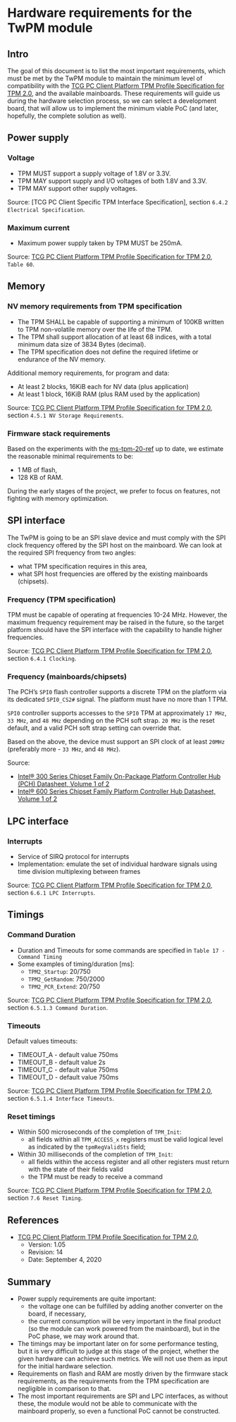 # Hardware requirements for the TwPM module

## Intro

The goal of this document is to list the most important requirements, which
must be met by the TwPM module to maintain the minimum level of compatibility
with the
[TCG PC Client Platform TPM Profile Specification for TPM 2.0][tcg_client_PTP_v1p5r14],
 and the available mainboards. These requirements will guide us during the
hardware selection process, so we can select a development board, that will
allow us to implement the minimum viable PoC (and later, hopefully, the
complete solution as well).

## Power supply

### Voltage

* TPM MUST support a supply voltage of 1.8V or 3.3V.
* TPM MAY support supply and I/O voltages of both 1.8V and 3.3V.
* TPM MAY support other supply voltages.

Source: [TCG PC Client Specific TPM Interface Specification], section `6.4.2
Electrical Specification`.

### Maximum current

* Maximum power supply taken by TPM MUST be 250mA.

Source:
[TCG PC Client Platform TPM Profile Specification for TPM 2.0][tcg_client_PTP_v1p5r14],
`Table 60`.

## Memory

### NV memory requirements from TPM specification

* The TPM SHALL be capable of supporting a minimum of 100KB written
  to TPM non-volatile memory over the life of the TPM.
* The TPM shall support allocation of at least 68 indices, with a total
  minimum data size of 3834 Bytes (decimal).
* The TPM specification does not define the required lifetime or endurance of
  the NV memory.

Additional memory requirements, for program and data:

* At least 2 blocks, 16KiB each for NV data (plus application)
* At least 1 block, 16KiB RAM (plus RAM used by the application)

Source:
[TCG PC Client Platform TPM Profile Specification for TPM 2.0][tcg_client_PTP_v1p5r14],
section `4.5.1 NV Storage Requirements`.

### Firmware stack requirements

Based on the experiments with the
[ms-tpm-20-ref](https://github.com/microsoft/ms-tpm-20-ref) up to date, we
estimate the reasonable minimal requirements to be:

* 1 MB of flash,
* 128 KB of RAM.

During the early stages of the project, we prefer to focus on features, not
fighting with memory optimization.

## SPI interface

The TwPM is going to be an SPI slave device and must comply with the SPI clock
frequency offered by the SPI host on the mainboard. We can look at the required
SPI frequency from two angles:

* what TPM specification requires in this area,
* what SPI host frequencies are offered by the existing mainboards (chipsets).

### Frequency (TPM specification)

TPM must be capable of operating at frequencies 10-24 MHz. However, the maximum
frequency requirement may be raised in the future, so the target platform
should have the SPI interface with the capability to handle higher frequencies.

Source: [TCG PC Client Platform TPM Profile Specification for TPM 2.0][tcg_client_PTP_v1p5r14],
section `6.4.1 Clocking`.

### Frequency (mainboards/chipsets)

The PCH’s `SPI0` flash controller supports a discrete TPM on the platform
via its dedicated `SPI0_CS2#` signal. The platform must have no more than 1 TPM.

`SPI0` controller supports accesses to the `SPI0` TPM at approximately
`17 MHz`, `33 MHz`, and `48 MHz` depending on the PCH soft strap. `20 MHz` is the
reset default, and a valid PCH soft strap setting can override that.

Based on the above, the device must support an SPI clock of at least `20MHz`
(preferably more - `33 MHz`, and `48 MHz`).

Source:

* [Intel® 300 Series Chipset Family On-Package Platform Controller Hub (PCH) Datasheet, Volume 1 of 2](https://www.intel.com/content/www/us/en/products/docs/chipsets/300-series-chipset-on-package-pch-datasheet-vol-1.html)
* [Intel® 600 Series Chipset Family Platform Controller Hub Datasheet, Volume 1 of 2](https://edc.intel.com/content/www/us/en/design/ipla/software-development-platforms/client/platforms/alder-lake-desktop/intel-600-series-chipset-family-platform-controller-hub-pch-datasheet-volume/004/spi0-support-for-tpm/)

## LPC interface

### Interrupts

* Service of SIRQ protocol for interrupts
* Implementation: emulate the set of individual hardware signals using time
  division multiplexing between frames

Source: [TCG PC Client Platform TPM Profile Specification for TPM 2.0][tcg_client_PTP_v1p5r14],
section `6.6.1 LPC Interrupts`.

## Timings

### Command Duration

* Duration and Timeouts for some commands are specified in `Table 17 -
  Command Timing`
* Some examples of timing/duration [ms]:
    - `TPM2_Startup`: 20/750
    - `TPM2_GetRandom`: 750/2000
    - `TPM2_PCR_Extend`: 20/750

Source: [TCG PC Client Platform TPM Profile Specification for TPM 2.0][tcg_client_PTP_v1p5r14],
section `6.5.1.3 Command Duration`.

### Timeouts

Default values timeouts:

* TIMEOUT_A - default value 750ms
* TIMEOUT_B - default value 2s
* TIMEOUT_C - default value 750ms
* TIMEOUT_D - default value 750ms

Source: [TCG PC Client Platform TPM Profile Specification for TPM 2.0][tcg_client_PTP_v1p5r14],
section `6.5.1.4 Interface Timeouts`.

### Reset timings

* Within 500 microseconds of the completion of `TPM_Init`:
    - all fields within all `TPM_ACCESS_x` registers must be valid logical level
    as indicated by the `tpmRegValidSts` field;
* Within 30 milliseconds of the completion of `TPM_Init`:
    - all fields within the access register and all other registers must return
    with the state of their fields valid
    - the TPM must be ready to receive a command

Source: [TCG PC Client Platform TPM Profile Specification for TPM 2.0][tcg_client_PTP_v1p5r14],
section `7.6 Reset Timing`.

## References

* [TCG PC Client Platform TPM Profile Specification for TPM 2.0][tcg_client_PTP_v1p5r14],
    - Version: 1.05
    - Revision: 14
    - Date: September 4, 2020

## Summary

* Power supply requirements are quite important:
    - the voltage one can be fulfilled by adding another converter on the
      board, if necessary,
    - the current consumption will be very important in the final product (so
      the module can work powered from the mainboard), but in the PoC phase, we
      may work around that.
* The timings may be important later on for some performance testing, but it is
  very difficult to judge at this stage of the project, whether the given hardware
  can achieve such metrics. We will not use them as input for the initial
  hardware selection.
* Requirements on flash and RAM are mostly driven by the firmware stack
  requirements, as the requirements from the TPM specification are negligible in
  comparison to that.
* The most important requirements are SPI and LPC interfaces, as without these,
  the module would not be able to communicate with the mainboard properly, so
  even a functional PoC cannot be constructed.

[tcg_client_PTP_v1p5r14]:<https://trustedcomputinggroup.org/wp-content/uploads/PC-Client-Specific-Platform-TPM-Profile-for-TPM-2p0-v1p05p_r14_pub.pdf>
